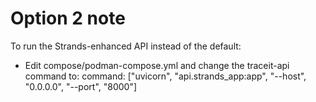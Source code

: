 # Option 2 note
To run the Strands-enhanced API instead of the default:
- Edit compose/podman-compose.yml and change the traceit-api command to:
  command: ["uvicorn", "api.strands_app:app", "--host", "0.0.0.0", "--port", "8000"]
